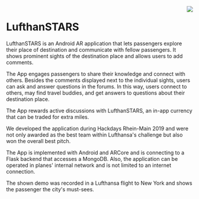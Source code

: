 <img align="right" src="demo.gif">

# LufthanSTARS

LufthanSTARS is an Android AR application that lets passengers explore their place of destination and communicate with fellow passengers. It shows prominent sights of the destination place and allows users to add comments.

The App engages passengers to share their knowledge and connect with others. Besides the comments displayed next to the individual sights, users can ask and answer questions in the forums. In this way, users connect to others, may find travel buddies, and get answers to questions about their destination place.

The App rewards active discussions with LufthanSTARS, an in-app currency that can be traded for extra miles.

We developed the application during Hackdays Rhein-Main 2019 and were not only awarded as the best team within Lufthansa's challenge but also won the overall best pitch.

The App is implemented with Android and ARCore and is connecting to a Flask backend that accesses a MongoDB. Also, the application can be operated in planes' internal network and is not limited to an internet connection.

The shown demo was recorded in a Lufthansa flight to New York and shows the passenger the city's must-sees.

